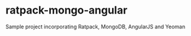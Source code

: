 ratpack-mongo-angular
=====================

Sample project incorporating Ratpack, MongoDB, AngularJS and Yeoman
